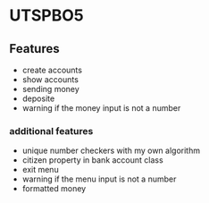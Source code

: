 # UTSPBO5

## Features
- create accounts
- show accounts
- sending money 
- deposite
- warning if the money input is not a number

### additional features
- unique number checkers with my own algorithm
- citizen property in bank account class
- exit menu
- warning if the menu input is not a number
- formatted money
